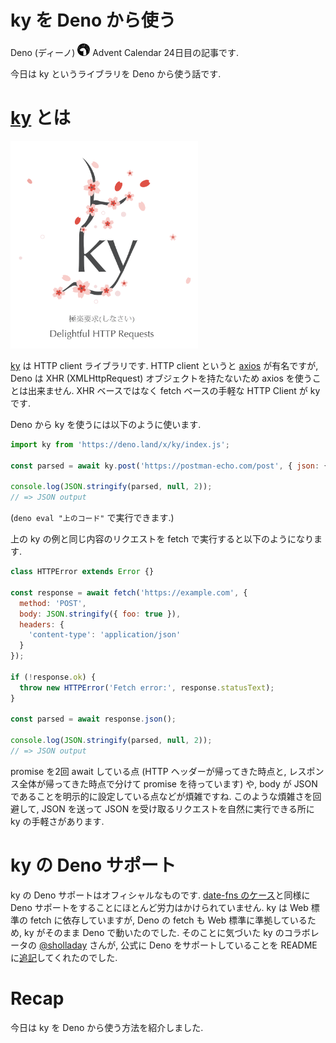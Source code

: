 # ky を Deno から使う

Deno (ディーノ) <img src="https://raw.githubusercontent.com/kt3k/drafts/master/assets/deno.png" width="20"> Advent Calendar 24日目の記事です.

今日は ky というライブラリを Deno から使う話です.

# [ky][] とは

<img src="https://raw.githubusercontent.com/kt3k/drafts/master/assets/ky-in-deno/ky.png" width="300" />

[ky][] は HTTP client ライブラリです. HTTP client というと [axios](https://github.com/axios/axios) が有名ですが, Deno は XHR (XMLHttpRequest) オブジェクトを持たないため axios を使うことは出来ません. XHR ベースではなく fetch ベースの手軽な HTTP Client が ky です.

Deno から ky を使うには以下のように使います.

```js
import ky from 'https://deno.land/x/ky/index.js';

const parsed = await ky.post('https://postman-echo.com/post', { json: { foo: true } }).json();

console.log(JSON.stringify(parsed, null, 2));
// => JSON output
```

(`deno eval "上のコード"` で実行できます.)

上の ky の例と同じ内容のリクエストを fetch で実行すると以下のようになります.

```js
class HTTPError extends Error {}

const response = await fetch('https://example.com', {
  method: 'POST',
  body: JSON.stringify({ foo: true }),
  headers: {
    'content-type': 'application/json'
  }
});

if (!response.ok) {
  throw new HTTPError('Fetch error:', response.statusText);
}

const parsed = await response.json();

console.log(JSON.stringify(parsed, null, 2));
// => JSON output
```

promise を2回 await している点 (HTTP ヘッダーが帰ってきた時点と, レスポンス全体が帰ってきた時点で分けて promise を待っています) や, body が JSON であることを明示的に設定している点などが煩雑ですね. このような煩雑さを回避して, JSON を送って JSON を受け取るリクエストを自然に実行できる所に ky の手軽さがあります.

# ky の Deno サポート

ky の Deno サポートはオフィシャルなものです. [date-fns のケース](https://qiita.com/kt3k/private/4ed644e7a1359ab2552e)と同様に Deno サポートをすることにほとんど労力はかけられていません. ky は Web 標準の fetch に依存していますが, Deno の fetch も Web 標準に準拠しているため, ky がそのまま Deno で動いたのでした. そのことに気づいた ky のコラボレータの [@sholladay](https://github.com/sholladay) さんが, 公式に Deno をサポートしていることを README に[追記](https://github.com/sindresorhus/ky/pull/86)してくれたのでした.

# Recap

今日は ky を Deno から使う方法を紹介しました.

[ky]: https://github.com/sindresorhus/ky
